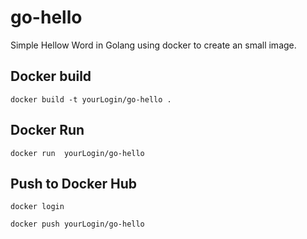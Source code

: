 # go-hello 

Simple Hellow Word in Golang using docker to create an small image.

## Docker build

```
docker build -t yourLogin/go-hello . 
```

## Docker Run
```
docker run  yourLogin/go-hello
```

## Push to Docker Hub
```
docker login

docker push yourLogin/go-hello
